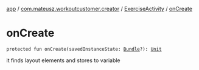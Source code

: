 [app](../../index.md) / [com.mateusz.workoutcustomer.creator](../index.md) / [ExerciseActivity](index.md) / [onCreate](./on-create.md)

# onCreate

`protected fun onCreate(savedInstanceState: `[`Bundle`](https://developer.android.com/reference/android/os/Bundle.html)`?): `[`Unit`](https://kotlinlang.org/api/latest/jvm/stdlib/kotlin/-unit/index.html)

it finds layout elements and stores to variable

